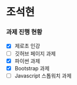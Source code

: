 # 조석현

### 과제 진행 현황

- [x] 제로초 인강
- [ ] 깃허브 페이지 과제
- [x] 파이썬 과제
- [x] Bootstrap 과제
- [ ] Javascript 스톱워치 과제
